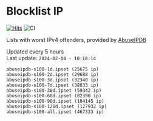 # Blocklist IP

[![Hits](https://hits.seeyoufarm.com/api/count/incr/badge.svg?url=https%3A%2F%2Fgithub.com%2Fborestad%2Fblocklist-ip%2F&count_bg=%2379C83D&title_bg=%23555555&icon=&icon_color=%23E7E7E7&title=hits&edge_flat=false)](https://hits.seeyoufarm.com)  ![CI](https://img.shields.io/github/workflow/status/borestad/blocklist-ip/CI?style=flat-square)

Lists with worst IPv4 offenders, provided by [AbuseIPDB](https://www.abuseipdb.com/)

<!-- FOOTER-PLACEHOLDER -->
Updated every 5 hours<br>
Last update: `2024-02-04 - 10:18:14`
```
abuseipdb-s100-1d.ipset (25675 ip)
abuseipdb-s100-2d.ipset (29688 ip)
abuseipdb-s100-3d.ipset (32340 ip)
abuseipdb-s100-7d.ipset (38833 ip)
abuseipdb-s100-30d.ipset (59342 ip)
abuseipdb-s100-60d.ipset (82390 ip)
abuseipdb-s100-90d.ipset (104145 ip)
abuseipdb-s100-120d.ipset (127932 ip)
abuseipdb-s100-all.ipset (467333 ip)
```
